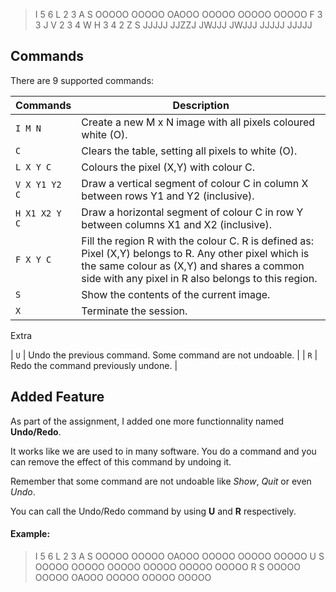 > I 5 6
> L 2 3 A
> S
OOOOO
OOOOO
OAOOO
OOOOO
OOOOO
OOOOO
> F 3 3 J
> V 2 3 4 W
> H 3 4 2 Z
> S
JJJJJ
JJZZJ
JWJJJ
JWJJJ
JJJJJ
JJJJJ

## Commands

There are 9 supported commands:

|Commands|Description|
|--------|-----------|
| `I M N` | Create a new M x N image with all pixels coloured white (O).|
| `C` | Clears the table, setting all pixels to white (O).|
| `L X Y C` | Colours the pixel (X,Y) with colour C.|
| `V X Y1 Y2 C` | Draw a vertical segment of colour C in column X between rows Y1 and Y2 (inclusive).|
| `H X1 X2 Y C` | Draw a horizontal segment of colour C in row Y between columns X1 and X2 (inclusive).|
| `F X Y C` | Fill the region R with the colour C. R is defined as: Pixel (X,Y) belongs to R. Any other pixel which is the same colour as (X,Y) and shares a common side with any pixel in R also belongs to this region.|
| `S` | Show the contents of the current image.|
| `X` | Terminate the session.|

Extra

| `U` | Undo the previous command. Some command are not undoable. |
| `R` | Redo the command previously undone. |

## Added Feature

As part of the assignment, I added one more functionnality named **Undo/Redo**.

It works like we are used to in many software. You do a command and you can remove the effect of this command by undoing it.

Remember that some command are not undoable like *Show*, *Quit* or even *Undo*.

You can call the Undo/Redo command by using **U** and **R** respectively.

#### Example:

> I 5 6
> L 2 3 A
> S
OOOOO
OOOOO
OAOOO
OOOOO
OOOOO
OOOOO
> U
> S
OOOOO
OOOOO
OOOOO
OOOOO
OOOOO
OOOOO
> R
> S
OOOOO
OOOOO
OAOOO
OOOOO
OOOOO
OOOOO
